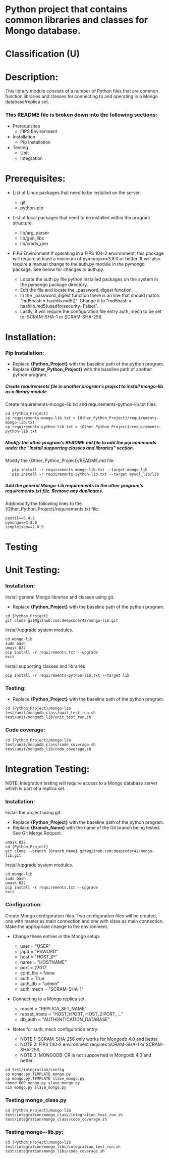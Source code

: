 # Python project that contains common libraries and classes for Mongo database.
# Classification (U)

# Description:
  This library module consists of a number of Python files that are common function libraries and classes for connecting to and operating in a Mongo database/replica set.


###  This README file is broken down into the following sections:
 * Prerequisites
   - FIPS Environment
 * Installation
   - Pip Installation
 * Testing
   - Unit
   - Integration


# Prerequisites:

  * List of Linux packages that need to be installed on the server.
    - git
    - python-pip

  * List of local packages that need to be installed within the program structure.
    - lib/arg_parser
    - lib/gen_libs
    - lib/cmds_gen

  * FIPS Environment
    If operating in a FIPS 104-2 environment, this package will require at least a minimum of pymongo==3.8.0 or better.  It will also require a manual change to the auth.py module in the pymongo package.  See below for changes to auth.py.
    - Locate the auth.py file python installed packages on the system in the pymongo package directory.
    - Edit the file and locate the \_password_digest function.
    - In the \_password_digest function there is an line that should match: "md5hash = hashlib.md5()".  Change it to "md5hash = hashlib.md5(usedforsecurity=False)".
    - Lastly, it will require the configuration file entry auth_mech to be set to: SCRAM-SHA-1 or SCRAM-SHA-256.


# Installation:

### Pip Installation:
  * Replace **{Python_Project}** with the baseline path of the python program.
  * Replace **{Other_Python_Project}** with the baseline path of another python program.

##### Create requirements file in another program's project to install mongo-lib as a library module.

Create requirements-mongo-lib.txt and requirements-python-lib.txt files:

```
cd {Python_Project}
cp requirements-mongo-lib.txt > {Other_Python_Project}/requirements-mongo-lib.txt
cp requirements-python-lib.txt > {Other_Python_Project}/requirements-python-lib.txt
```

##### Modify the other program's README.md file to add the pip commands under the "Install supporting classes and libraries" section.

Modify the {Other_Python_Project}/README.md file:

```
   pip install -r requirements-mongo-lib.txt --target mongo_lib
   pip install -r requirements-python-lib.txt --target mysql_lib/lib
```

##### Add the general Mongo-Lib requirements to the other program's requirements.txt file.  Remove any duplicates.

Add/modify the following lines to the {Other_Python_Project}/requirements.txt file:

```
psutil==5.4.3
pymongo==3.8.0
simplejson==2.0.9
```


# Testing

# Unit Testing:

### Installation:

Install general Mongo libraries and classes using git.
  * Replace **{Python_Project}** with the baseline path of the python program.

```
cd {Python_Project}
git clone git@github.com:deepcoder42/mongo-lib.git
```

Install/upgrade system modules.

```
cd mongo-lib
sudo bash
umask 022
pip install -r requirements.txt --upgrade
exit
```

Install supporting classes and libraries

```
pip install -r requirements-python-lib.txt --target lib
```

### Testing:
  * Replace **{Python_Project}** with the baseline path of the python program.

```
cd {Python_Project}/mongo-lib
test/unit/mongodb_class/unit_test_run.sh
test/unit/mongodb_lib/unit_test_run.sh
```

### Code coverage:
```
cd {Python_Project}/mongo-lib
test/unit/mongodb_class/code_coverage.sh
test/unit/mongodb_lib/code_coverage.sh
```

# Integration Testing:

NOTE:  Integration testing will require access to a Mongo database server which is part of a replica set.

### Installation:

Install the project using git.
  * Replace **{Python_Project}** with the baseline path of the python program.
  * Replace **{Branch_Name}** with the name of the Git branch being tested.  See Git Merge Request.

```
umask 022
cd {Python_Project}
git clone --branch {Branch_Name} git@github.com:deepcoder42/mongo-lib.git
```

Install/upgrade system modules.

```
cd mongo-lib
sudo bash
umask 022
pip install -r requirements.txt --upgrade
exit
```

### Configuration:

Create Mongo configuration files.  Two configuration files will be created, one with master as main connection and one with slave as main connection.  Make the appropriate change to the environment.
  * Change these entries in the Mongo setup:
    - user = "USER"
    - japd = "PSWORD"
    - host = "HOST_IP"
    - name = "HOSTNAME"
    - port = 27017
    - conf_file = None
    - auth = True
    - auth_db = "admin"
    - auth_mech = "SCRAM-SHA-1"

  * Connecting to a Mongo replica set.
    - repset = "REPLICA_SET_NAME"
    - repset_hosts = "HOST_1:PORT, HOST_2:PORT, ..."
    - db_auth = "AUTHENTICATION_DATABASE"

  * Notes for auth_mech configuration entry:
    - NOTE 1:  SCRAM-SHA-256 only works for Mongodb 4.0 and better.
    - NOTE 2:  FIPS 140-2 environment requires SCRAM-SHA-1 or SCRAM-SHA-256.
    - NOTE 3:  MONGODB-CR is not suppoerted in Mongodb 4.0 and better.

```
cd test/integration/config
cp mongo.py.TEMPLATE mongo.py
cp mongo.py.TEMPLATE slave_mongo.py
chmod 600 mongo.py slave_mongo.py
vim mongo.py slave_mongo.py
```

### Testing mongo_class.py

```
cd {Python_Project}/mongo-lib
test/integration/mongo_class/integration_test_run.sh
test/integration/mongo_class/code_coverage.sh
```

### Testing mongo--lib.py:

```
cd {Python_Project}/mongo-lib
test/integration/mongo_libs/integration_test_run.sh
test/integration/mongo_libs/code_coverage.sh
```


